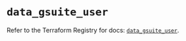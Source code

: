 # `data_gsuite_user`

Refer to the Terraform Registry for docs: [`data_gsuite_user`](https://registry.terraform.io/providers/deviavir/gsuite/0.1.62/docs/data-sources/user).
